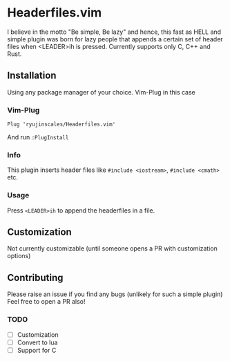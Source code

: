 # Headerfiles.vim
I believe in the motto "Be simple, Be lazy" and hence, this fast as HELL and simple plugin was born for lazy people that appends a certain set of header files when &lt;LEADER>ih is pressed. Currently supports only C, C++ and Rust.

## Installation
Using any package manager of your choice. Vim-Plug in this case
### Vim-Plug
```vim
Plug 'ryujinscales/Headerfiles.vim'
```
And run `:PlugInstall`

### Info
This plugin inserts header files like `#include <iostream>`, `#include <cmath>` etc.

### Usage
Press `<LEADER>ih` to append the headerfiles in a file.

## Customization
Not currently customizable (until someone opens a PR with customization options)

## Contributing
Please raise an issue if you find any bugs (unlikely for such a simple plugin)
Feel free to open a PR also!

### TODO
- [ ] Customization
- [ ] Convert to lua
- [ ] Support for C
